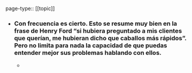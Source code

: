 page-type:: [[topic]]
- ### Con frecuencia es cierto. Esto se resume muy bien en la frase de Henry Ford “si hubiera preguntado a mis clientes que querían, me hubieran dicho que caballos más rápidos”. Pero no limita para nada la capacidad de que puedas entender mejor sus problemas hablando con ellos.
  - 


